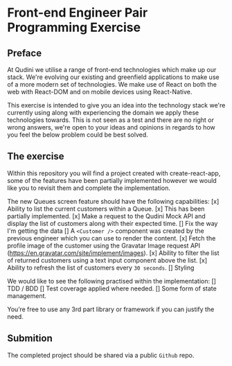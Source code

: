 # Front-end Engineer Pair Programming Exercise

## Preface

At Qudini we utilise a range of front-end technologies which make up our stack. We're evolving our existing and greenfield applications to make use of a more modern set of technologies. We make use of React on both the web with React-DOM and on mobile devices using React-Native.

This exercise is intended to give you an idea into the technology stack we're currently using along with experiencing the domain we apply these technologies towards. This is not seen as a test and there are no right or wrong answers, we're open to your ideas and opinions in regards to how you feel the below problem could be best solved.

## The exercise

Within this repository you will find a project created with create-react-app, some of the features have been partially implemented however we would like you to revisit them and complete the implementation.

The new Queues screen feature should have the following capabilities:
[x] Ability to list the current customers within a Queue.
    [x] This has been partially implemented.
[x] Make a request to the Qudini Mock API and display the list of customers along with their expected time.
[] Fix the way I'm getting the data
    [] A `<Customer />` component was created by the previous engineer which you can use to render the content.
[x] Fetch the profile image of the customer using the Gravatar Image request API (https://en.gravatar.com/site/implement/images).
[x] Ability to filter the list of returned customers using a text input component above the list.
[x] Ability to refresh the list of customers every `30 seconds`.
[] Styling 

We would like to see the following practised within the implementation:
[] TDD / BDD
[] Test coverage applied where needed.
[] Some form of state management.

You’re free to use any 3rd part library or framework if you can justify the need.

## Submition
The completed project should be shared via a public `Github` repo.


